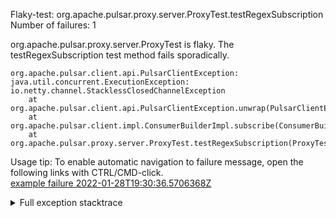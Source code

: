         
Flaky-test: org.apache.pulsar.proxy.server.ProxyTest.testRegexSubscription
Number of failures: 1

org.apache.pulsar.proxy.server.ProxyTest is flaky. The testRegexSubscription test method fails sporadically.

```
org.apache.pulsar.client.api.PulsarClientException: java.util.concurrent.ExecutionException: io.netty.channel.StacklessClosedChannelException
	at org.apache.pulsar.client.api.PulsarClientException.unwrap(PulsarClientException.java:1074)
	at org.apache.pulsar.client.impl.ConsumerBuilderImpl.subscribe(ConsumerBuilderImpl.java:102)
	at org.apache.pulsar.proxy.server.ProxyTest.testRegexSubscription(ProxyTest.java:240)
```

Usage tip: To enable automatic navigation to failure message, open the following links with CTRL/CMD-click.  
[example failure 2022-01-28T19:30:36.5706368Z](https://github.com/apache/pulsar/runs/4985338609?check_suite_focus=true?check_suite_focus=true#step:9:216)  


<details>
<summary>Full exception stacktrace</summary>
<code><pre>
org.apache.pulsar.client.api.PulsarClientException: java.util.concurrent.ExecutionException: io.netty.channel.StacklessClosedChannelException
	at org.apache.pulsar.client.api.PulsarClientException.unwrap(PulsarClientException.java:1074)
	at org.apache.pulsar.client.impl.ConsumerBuilderImpl.subscribe(ConsumerBuilderImpl.java:102)
	at org.apache.pulsar.proxy.server.ProxyTest.testRegexSubscription(ProxyTest.java:240)
	at java.base/jdk.internal.reflect.NativeMethodAccessorImpl.invoke0(Native Method)
	at java.base/jdk.internal.reflect.NativeMethodAccessorImpl.invoke(NativeMethodAccessorImpl.java:62)
	at java.base/jdk.internal.reflect.DelegatingMethodAccessorImpl.invoke(DelegatingMethodAccessorImpl.java:43)
	at java.base/java.lang.reflect.Method.invoke(Method.java:566)
	at org.testng.internal.MethodInvocationHelper.invokeMethod(MethodInvocationHelper.java:132)
	at org.testng.internal.InvokeMethodRunnable.runOne(InvokeMethodRunnable.java:45)
	at org.testng.internal.InvokeMethodRunnable.call(InvokeMethodRunnable.java:73)
	at org.testng.internal.InvokeMethodRunnable.call(InvokeMethodRunnable.java:11)
	at java.base/java.util.concurrent.FutureTask.run(FutureTask.java:264)
	at java.base/java.util.concurrent.ThreadPoolExecutor.runWorker(ThreadPoolExecutor.java:1128)
	at java.base/java.util.concurrent.ThreadPoolExecutor$Worker.run(ThreadPoolExecutor.java:628)
	at java.base/java.lang.Thread.run(Thread.java:829)
Caused by: java.util.concurrent.ExecutionException: io.netty.channel.StacklessClosedChannelException
	at java.base/java.util.concurrent.CompletableFuture.reportGet(CompletableFuture.java:395)
	at java.base/java.util.concurrent.CompletableFuture.get(CompletableFuture.java:1999)
	at org.apache.pulsar.client.impl.ConsumerBuilderImpl.subscribe(ConsumerBuilderImpl.java:100)
	... 13 more
Caused by: io.netty.channel.StacklessClosedChannelException
	at io.netty.channel.AbstractChannel$AbstractUnsafe.write(Object, ChannelPromise)(Unknown Source)

</pre></code>
</details>

